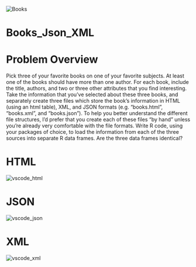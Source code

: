 ![Books](https://user-images.githubusercontent.com/76123653/112207274-4b31d880-8bed-11eb-9fe9-542be59b7559.png)
# Books_Json_XML
# Problem Overview
Pick three of your favorite books on one of your favorite subjects. At least one of the books should have more than one author. For each book, include the title, authors, and two or three other attributes that you find interesting. Take the information that you’ve selected about these three books, and separately create three files which store the book’s information in HTML (using an html table), XML, and JSON formats (e.g. “books.html”, “books.xml”, and “books.json”). To help you better understand the different file structures, I’d prefer that you create each of these files “by hand” unless you’re already very comfortable with the file formats. Write R code, using your packages of choice, to load the information from each of the three sources into separate R data frames. Are the three data frames identical?
# HTML
![vscode_html](https://user-images.githubusercontent.com/76123653/112402305-ac87a380-8ce2-11eb-90ad-f5fb78a069e2.PNG)
# JSON
![vscode_json](https://user-images.githubusercontent.com/76123653/112402318-b4474800-8ce2-11eb-8060-8000a47aa630.PNG)
# XML
![vscode_xml](https://user-images.githubusercontent.com/76123653/112402335-be694680-8ce2-11eb-8b98-fb5afe6f21c1.PNG)
